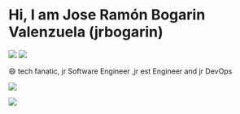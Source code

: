 
# Hi, I am Jose Ramón Bogarin Valenzuela (jrbogarin)
[![](https://vistr.dev/badge?repo=bogarin.bogarin&corners=square)](https://github.com/Elfocrash/vistr.dev)
[![](https://img.shields.io/badge/-@bogarin-%23181717?style=flat-square&logo=github)](https://github.com/bogarin)

😄 tech fanatic, jr Software Engineer ,jr est Engineer and jr DevOps


[![](https://github-readme-stats.vercel.app/api?username=bogarin&show_icons=true&theme=radical)](https://github.com/anuraghazra/github-readme-stats) 

[![](https://github-readme-stats.vercel.app/api/top-langs/?username=bogarin&theme=radical)](https://github.com/anuraghazra/github-readme-stats)
<!--
**bogarin/bogarin** is a ✨ _special_ ✨ repository because its `README.md` (this file) appears on your GitHub profile.

Here are some ideas to get you started:

- 🔭 I’m currently working on ...
- 🌱 I’m currently learning ...
- 👯 I’m looking to collaborate on ...
- 🤔 I’m looking for help with ...
- 💬 Ask me about ...
- 📫 How to reach me: ...
- 😄 Pronouns: ...
- ⚡ Fun fact: ...
-->
